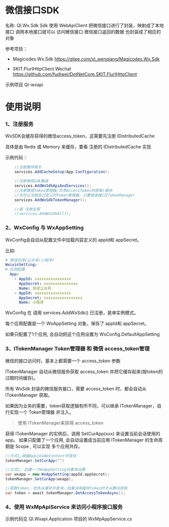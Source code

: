 # 微信接口SDK

名称: QI.Wx.Sdk
Sdk 使用 WebApiClient 把微信接口进行了封装，映射成了本地接口
调用本地接口就可以 访问微信接口
微信接口返回的数据 也封装成了相应的对象

参考项目：

- Magicodes.Wx.Sdk
  https://gitee.com/xl_wenqiang/Magicodes.Wx.Sdk

- SKIT.FlurlHttpClient.Wechat
  https://github.com/fudiwei/DotNetCore.SKIT.FlurlHttpClient

示例项目 QI-wxapi

# 使用说明

### 1、注册服务

WxSDK会缓存获得的微信access_token，这需要先注册 IDistributedCache

具体是由 Redis 或 Memory 来缓存，要看 注册的 IDistributedCache 实现

示例代码：

```csharp
    //注册缓存相关
    services.AddCacheSetup(App.Configuration);

    //注册微信Sdk集成
    services.AddWxSdkApiAndServices();
    //注册微信Token管理器,负责AccessToken的获取\缓存
    //也可以注册自己定义的Token管理器，只要继承接口ITokenManager
    services.AddWxSdkTokenManager();

    //或 注册全部
    //services.AddWxSdkAll();

```

### 2、WxConfig 与 WxAppSetting

WxConfig会自动从配置文件中加载内容定义的 appId和 appSecret。

比如: 

```yaml
# 微信应用(公众号/小程序)
WeixinSetting:
# 应用配置
  App:
    - AppId: xxxxxxxxxxxxxxxx
      AppSecret: xxxxxxxxxxxxxxx
      Name: 测试公众号
    - AppId: xxxxxxxxxxxxxxxx
      AppSecret: xxxxxxxxxxxxxxxxx
      Name: 小程序
```

WxConfig 在 调用 services.AddWxSdk() 已注册，是单实例模式。

每个应用配置是一个 WxAppSetting 对象，保存了 appId和 appSecret。

如果只配置了1个应用, 会自动把这个应用设置为 WxConfig.DefaultAppSetting

### 3、ITokenManager Token管理器 和 微信 access_token管理

微信的接口访问时，基本上都需要一个 access_token 参数

ITokenManager 自动从微信服务获取 access_token 并把它缓存起来(按token的过期时间缓存)。

所有 WxSdk 封装的微信服务接口，需要 access_token 时，都会自动从 ITokenManager 获取。

如果因为业务的需要，token获取逻辑有所不同，可以继承 ITokenManager，自行实现一个 Token管理器 并注入。

> 使用 ITokenManager来获得 access_token

获得 ITokenManager 的实例后，调用 SetCurApp(xxx) 来设置当前会话使用的 app。
如果只配置了一个应用, 会自动设置成当前应用
ITokenManager 的生命周期是 Scope , 可以实现 多个应用共存。

```csharp
//方式1,根据Appid从WxContext中查找
tokenManager.SetCurApp("")

//方式2, 创建一个WxAppSetting对象来设置
var wxapp = new WxAppSetting(appId,appSecret);
tokenManager.SetCurApp(wxapp);

//获取token, 优先从缓存中查询，如果没有缓存token时才从腾讯获取
var token = await tokenManager.GetAccessTokenAsync();

```

### 4、使用 WxMpApiService 来访问小程序接口服务

示例代码见  QI.Wxapi.Application 项目的 WxMpAppService.cs
